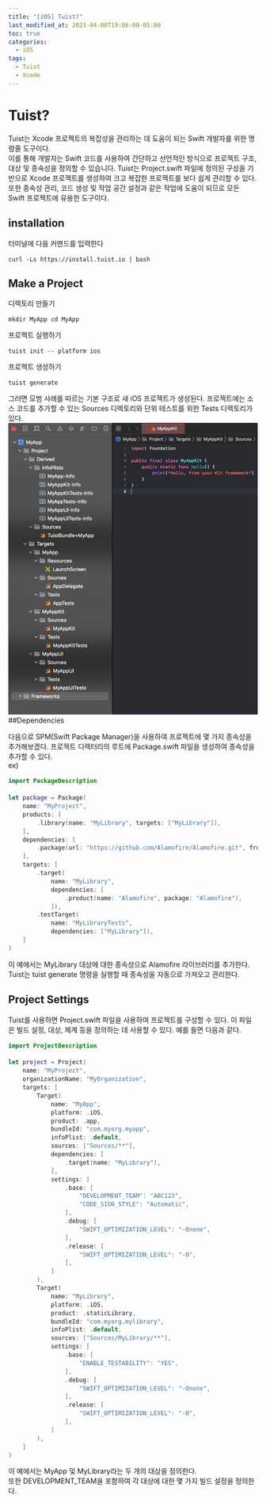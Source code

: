 ```yaml
---
title: "[iOS] Tuist?"
last_modified_at: 2023-04-08T19:06:00-05:00
toc: true
categories:
  - iOS
tags:
  - Tuist
  - Xcode
---
```


# Tuist?   

Tuist는 Xcode 프로젝트의 복잡성을 관리하는 데 도움이 되는 Swift 개발자를 위한 명령줄 도구이다.   
이를 통해 개발자는 Swift 코드를 사용하여 간단하고 선언적인 방식으로 프로젝트 구조, 대상 및 종속성을 정의할 수 있습니다. Tuist는 Project.swift 파일에 정의된 구성을 기반으로 Xcode 프로젝트를 생성하여 크고 복잡한 프로젝트를 보다 쉽게 ​​관리할 수 있다.   
또한 종속성 관리, 코드 생성 및 작업 공간 설정과 같은 작업에 도움이 되므로 모든 Swift 프로젝트에 유용한 도구이다.

## installation
터미널에 다음 커맨드를 입력한다
```shell
curl -Ls https://install.tuist.io | bash
```
## Make a Project
디렉토리 만들기
```shell
mkdir MyApp cd MyApp
```
프로젝트 실행하기
```shell
tuist init -- platform ios
```
프로젝트 생성하기
```shell
tuist generate
```
그러면 모범 사례를 따르는 기본 구조로 새 iOS 프로젝트가 생성된다. 프로젝트에는 소스 코드를 추가할 수 있는 Sources 디렉토리와 단위 테스트를 위한 Tests 디렉토리가 있다.
![TuistProject](images/../../../images/iOS/Tuist1.png)   
##Dependencies

다음으로 SPM(Swift Package Manager)을 사용하여 프로젝트에 몇 가지 종속성을 추가해보겠다.
프로젝트 디렉터리의 루트에 Package.swift 파일을 생성하여 종속성을 추가할 수 있다.   
ex)

```swift
import PackageDescription

let package = Package(
    name: "MyProject",
    products: [
        .library(name: "MyLibrary", targets: ["MyLibrary"]),
    ],
    dependencies: [
        .package(url: "https://github.com/Alamofire/Alamofire.git", from: "5.4.0"),
    ],
    targets: [
        .target(
            name: "MyLibrary",
            dependencies: [
                .product(name: "Alamofire", package: "Alamofire"),
            ]),
        .testTarget(
            name: "MyLibraryTests",
            dependencies: ["MyLibrary"]),
    ]
)
```
이 예에서는 MyLibrary 대상에 대한 종속성으로 Alamofire 라이브러리를 추가한다. Tuist는 tuist generate 명령을 실행할 때 종속성을 자동으로 가져오고 관리한다.


## Project Settings

Tuist를 사용하면 Project.swift 파일을 사용하여 프로젝트를 구성할 수 있다. 이 파일은 빌드 설정, 대상, 체계 등을 정의하는 데 사용할 수 있다. 예를 들면 다음과 같다.

```swift
import ProjectDescription

let project = Project(
    name: "MyProject",
    organizationName: "MyOrganization",
    targets: [
        Target(
            name: "MyApp",
            platform: .iOS,
            product: .app,
            bundleId: "com.myorg.myapp",
            infoPlist: .default,
            sources: ["Sources/**"],
            dependencies: [
                .target(name: "MyLibrary"),
            ],
            settings: [
                .base: [
                    "DEVELOPMENT_TEAM": "ABC123",
                    "CODE_SIGN_STYLE": "Automatic",
                ],
                .debug: [
                    "SWIFT_OPTIMIZATION_LEVEL": "-Onone",
                ],
                .release: [
                    "SWIFT_OPTIMIZATION_LEVEL": "-O",
                ],
            ]
        ),
        Target(
            name: "MyLibrary",
            platform: .iOS,
            product: .staticLibrary,
            bundleId: "com.myorg.mylibrary",
            infoPlist: .default,
            sources: ["Sources/MyLibrary/**"],
            settings: [
                .base: [
                    "ENABLE_TESTABILITY": "YES",
                ],
                .debug: [
                    "SWIFT_OPTIMIZATION_LEVEL": "-Onone",
                ],
                .release: [
                    "SWIFT_OPTIMIZATION_LEVEL": "-O",
                ],
            ]
        ),
    ]
)
```
이 예에서는 MyApp 및 MyLibrary라는 두 개의 대상을 정의한다.  
 또한 DEVELOPMENT_TEAM을 포함하여 각 대상에 대한 몇 가지 빌드 설정을 정의한다.